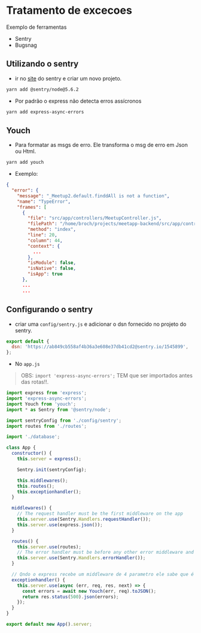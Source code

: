 # Tratamento de excecoes

Exemplo de ferramentas
- Sentry
- Bugsnag

## Utilizando o sentry
- ir no [site](https://sentry.io/) do sentry e criar um novo projeto.

```bash
yarn add @sentry/node@5.6.2
```

- Por padrão o express não detecta erros assícronos
```bash
yarn add express-async-errors
```
## Youch
- Para formatar as  msgs de erro. Ele transforma o msg de erro em Json ou Html.
```bash
yarn add youch
```
- Exemplo: 
```json
{
  "error": {
    "message": "_Meetup2.default.finddAll is not a function",
    "name": "TypeError",
    "frames": [
      {
        "file": "src/app/controllers/MeetupController.js",
        "filePath": "/home/broch/projects/meetapp-backend/src/app/controllers/MeetupController.js",
        "method": "index",
        "line": 20,
        "column": 44,
        "context": {
          ...
        },
        "isModule": false,
        "isNative": false,
        "isApp": true
      },
      ...
      ...
```

## Configurando o sentry

- criar uma `config/sentry.js` e adicionar o dsn fornecido no projeto do sentry.
```js
export default {
  dsn: 'https://ab849cb558af4b36a3e608e37db41cd2@sentry.io/1545899',
};
```

- No `app.js`

> OBS: `import 'express-async-errors';` TEM que ser importados antes das rotas!!. 

```js
import express from 'express';
import 'express-async-errors';
import Youch from 'youch';
import * as Sentry from '@sentry/node';

import sentryConfig from './config/sentry';
import routes from './routes';

import './database';

class App {
  constructor() {
    this.server = express();

    Sentry.init(sentryConfig);

    this.middlewares();
    this.routes();
    this.exceptionhandler();
  }

  middlewares() {
    // The request handler must be the first middleware on the app
    this.server.use(Sentry.Handlers.requestHandler());
    this.server.use(express.json());
  }

  routes() {
    this.server.use(routes);
    // The error handler must be before any other error middleware and after all controllers
    this.server.use(Sentry.Handlers.errorHandler());
  }

  // Qndo o express recebe um middleware de 4 parametro ele sabe que é um midd de excecao
  exceptionhandler() {
    this.server.use(async (err, req, res, next) => {
      const errors = await new Youch(err, req).toJSON();
      return res.status(500).json(errors);
    });
  }
}

export default new App().server;

```